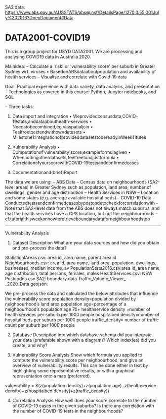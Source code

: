 SA2 data: https://www.abs.gov.au/AUSSTATS/abs@.nsf/DetailsPage/1270.0.55.001July%202016?OpenDocument#Data

# DATA2001-COVID19
This is a group project for USYD DATA2001. We are processing and analysing COVID19 data in Australia 2020.

Mainidea:
– Calculate a 'risk' or 'vulnerability score' per suburb in Greater Sydney wrt. viruses
• BasedonABSdataaboutpopulation and availability of health services
– Visualise and correlate with Covid-19 data


Goal: Practical experience with data variety, data analysis, and presentation – Technologies as covered in this course: Python, Jupyter notebooks, and SQL

– Three tasks:

1. Data import and integration
• Weprovidedcensusdata,COVID-19stats,anddataabouthealth-services
• Needstobecombined,eg.viaspatialjoin
• Feelfreetoextendwithowndatasets
• Milestone1:IntegrationofprovideddatasetstobereadyinWeek11tutes

2. Vulnerability Analysis
• Computationof'vulnerability'score;exampleformulagiven
• Whenaddingotherdatasets,feelfreetoadjustformula
• CorrelationofyourscorewithCOVID-19testsandconfirmedcases

3. Documentationand(brief)Report

The data we are using:
– ABS Data
– Census data on neighbourhoods (SA2-level areas) in Greater Sydney
such as population, land area, number of dwellings, gender and age distribution – Health Services in NSW
– Location and some states (e.g. average available hospital beds)
– COVID-19 Data
– Conductedtestsandconfirmedcasesbypostcodetocheckforcorrelationwith
– Note that SA2-level data from the ABS does not always match suburbs,
and that the health services have a GPS location, but not the neighbourhoods
– cf.tutorialthisweekonhowtoretrieveboundarydataforneighbourhoodstoo


----------------------------------------------------------------
Vulnerability Analysis

1. Dataset Description
What are your data sources and how did you obtain and pre-process the data?

StatisticalAreas.csv: area id, area name, parent area id
Neighbourhoods.csv: area id, area name, land area, population, dwellings, businesses, median income, av PopulationStats2016.csv:area id, area name, age distribution, total persons, females, males
HealthServices.csv: NSW Postcodes.csv
SA2: boundary data
Traffic_Volume_Viewer_-_2020_Data.geojson:

We pre-process the data and calculated the below attributes that influence the vulnerability score
population density=population divided by neighbourhood’s land area
population age=percentage of a neighbourhood’s population age 70+
healthservice density =number of health services per suburb per 1000 people 
hospitalbed density=number of hospital beds per suburb per 1000 people
traffic_density= number of traffic count per suburb per 1000 people

2. Database Description
Into which database schema did you integrate your data (preferable shown with a diagram)? Which index(es) did you create, and why?

3. Vulnerability Score Analysis
Show which formula you applied to compute the vulnerability score per neighbourhood, and give an overview of vulnerability results. This can be done either in text by highlighting some representative results, or with a graphical representation onto a map (preferred).

vulnerability = S(z(population density)+z(population age)−z(healthservice density)−z(hospitalbed density)+z(traffic_density))


4. Correlation Analysis
How well does your score correlate to the number of COVID-19 cases in the given suburbs? Is there any correlation with the number of COVID-19 tests in the neighbourhoods?








